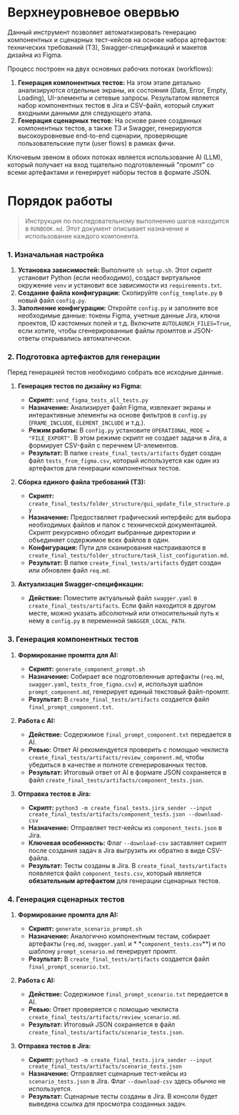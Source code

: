 # Верхнеуровневое овервью

Данный инструмент позволяет автоматизировать генерацию компонентных и сценарных тест-кейсов на основе набора артефактов:
технических требований (ТЗ), Swagger-спецификаций и макетов дизайна из Figma.

Процесс построен на двух основных рабочих потоках (workflows):

1. **Генерация компонентных тестов:** На этом этапе детально анализируются отдельные экраны, их состояния (Data, Error,
   Empty, Loading), UI-элементы и сетевые запросы. Результатом является набор компонентных тестов в Jira и CSV-файл,
   который служит входными данными для следующего этапа.
2. **Генерация сценарных тестов:** На основе ранее созданных компонентных тестов, а также ТЗ и Swagger, генерируются
   высокоуровневые end-to-end сценарии, проверяющие пользовательские пути (user flows) в рамках фичи.

Ключевым звеном в обоих потоках является использование AI (LLM), который получает на вход тщательно подготовленный
"промпт" со всеми артефактами и генерирует наборы тестов в формате JSON.

# Порядок работы

> Инструкция по последовательному выполнению шагов находится в `RUNBOOK.md`.
> Этот документ описывает назначение и использование каждого компонента.

### 1. Изначальная настройка

1. **Установка зависимостей:**
   Выполните `sh setup.sh`. Этот скрипт установит Python (если необходимо), создаст виртуальное окружение `venv` и
   установит все зависимости из `requirements.txt`.
2. **Создание файла конфигурации:**
   Скопируйте `config_template.py` в новый файл `config.py`.
3. **Заполнение конфигурации:**
   Откройте `config.py` и заполните все необходимые данные: токены Figma, учетные данные Jira, ключи проектов, ID
   кастомных полей и т.д. Включите `AUTOLAUNCH_FILES=True`, если хотите, чтобы сгенерированные файлы промптов и
   JSON-ответы открывались автоматически.

### 2. Подготовка артефактов для генерации

Перед генерацией тестов необходимо собрать все исходные данные.

1. **Генерация тестов по дизайну из Figma:**
    * **Скрипт:** `send_figma_tests_all_tests.py`
    * **Назначение:** Анализирует файл Figma, извлекает экраны и интерактивные элементы на основе фильтров в
      `config.py` (`FRAME_INCLUDE`, `ELEMENT_INCLUDE` и т.д.).
    * **Режим работы:** В `config.py` установите `OPERATIONAL_MODE = "FILE_EXPORT"`. В этом режиме скрипт не создает
      задачи в Jira, а формирует CSV-файл с перечнем UI-элементов.
    * **Результат:** В папке `create_final_tests/artifacts` будет создан файл `tests_from_figma.csv`, который
      используется как один из артефактов для генерации компонентных тестов.

2. **Сборка единого файла требований (ТЗ):**
    * **Скрипт:** `create_final_tests/folder_structure/gui_update_file_structure.py`
    * **Назначение:** Предоставляет графический интерфейс для выбора необходимых файлов и папок с технической
      документацией. Скрипт рекурсивно обходит выбранные директории и объединяет содержимое всех файлов в один.
    * **Конфигурация:** Пути для сканирования настраиваются в
      `create_final_tests/folder_structure/task_list_configuration.md`.
    * **Результат:** В папке `create_final_tests/artifacts` будет создан или обновлен файл `req.md`.

3. **Актуализация Swagger-спецификации:**
    * **Действие:** Поместите актуальный файл `swagger.yaml` в `create_final_tests/artifacts`. Если файл находится в
      другом месте, можно указать абсолютный или относительный путь к нему в `config.py` в переменной
      `SWAGGER_LOCAL_PATH`.

### 3. Генерация компонентных тестов

1. **Формирование промпта для AI:**
    * **Скрипт:** `generate_component_prompt.sh`
    * **Назначение:** Собирает все подготовленные артефакты (`req.md`, `swagger.yaml`, `tests_from_figma.csv`) и,
      используя шаблон `prompt_component.md`, генерирует единый текстовый файл-промпт.
    * **Результат:** В `create_final_tests/artifacts` создается файл `final_prompt_component.txt`.

2. **Работа с AI:**
    * **Действие:** Содержимое `final_prompt_component.txt` передается в AI.
    * **Ревью:** Ответ AI рекомендуется проверить с помощью чеклиста `create_final_tests/artifacts/review_component.md`,
      чтобы убедиться в качестве и полноте сгенерированных тестов.
    * **Результат:** Итоговый ответ от AI в формате JSON сохраняется в файл
      `create_final_tests/artifacts/component_tests.json`.

3. **Отправка тестов в Jira:**
    * **Скрипт:**
      `python3 -m create_final_tests.jira_sender --input create_final_tests/artifacts/component_tests.json --download-csv`
    * **Назначение:** Отправляет тест-кейсы из `component_tests.json` в Jira.
    * **Ключевая особенность:** Флаг `--download-csv` заставляет скрипт после создания задач в Jira выгрузить их обратно
      в виде CSV-файла.
    * **Результат:** Тесты созданы в Jira. В `create_final_tests/artifacts` появляется файл `component_tests.csv`,
      который является **обязательным артефактом** для генерации сценарных тестов.

### 4. Генерация сценарных тестов

1. **Формирование промпта для AI:**
    * **Скрипт:** `generate_scenario_prompt.sh`
    * **Назначение:** Аналогично компонентным тестам, собирает артефакты (`req.md`, `swagger.yaml` и *
      *`component_tests.csv`**) и по шаблону `prompt_scenario.md` генерирует промпт.
    * **Результат:** В `create_final_tests/artifacts` создается файл `final_prompt_scenario.txt`.

2. **Работа с AI:**
    * **Действие:** Содержимое `final_prompt_scenario.txt` передается в AI.
    * **Ревью:** Ответ проверяется с помощью чеклиста `create_final_tests/artifacts/review_scenario.md`.
    * **Результат:** Итоговый JSON сохраняется в файл `create_final_tests/artifacts/scenario_tests.json`.

3. **Отправка тестов в Jira:**
    * **Скрипт:** `python3 -m create_final_tests.jira_sender --input create_final_tests/artifacts/scenario_tests.json`
    * **Назначение:** Отправляет сценарные тест-кейсы из `scenario_tests.json` в Jira. Флаг `--download-csv` здесь
      обычно не используется.
    * **Результат:** Сценарные тесты созданы в Jira. В консоли будет выведена ссылка для просмотра созданных задач.
